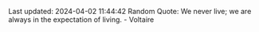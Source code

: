Last updated: 2024-04-02 11:44:42
Random Quote: We never live; we are always in the expectation of living. - Voltaire